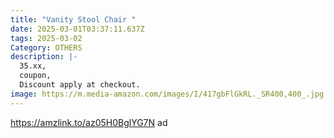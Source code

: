 ```yaml
---
title: "Vanity Stool Chair "
date: 2025-03-01T03:37:11.637Z
tags: 2025-03-02
Category: OTHERS
description: |-
  35.xx,
  coupon,
  Discount apply at checkout.
image: https://m.media-amazon.com/images/I/417gbFlGkRL._SR400,400_.jpg
---
```

https://amzlink.to/az05H0BglYG7N   ad